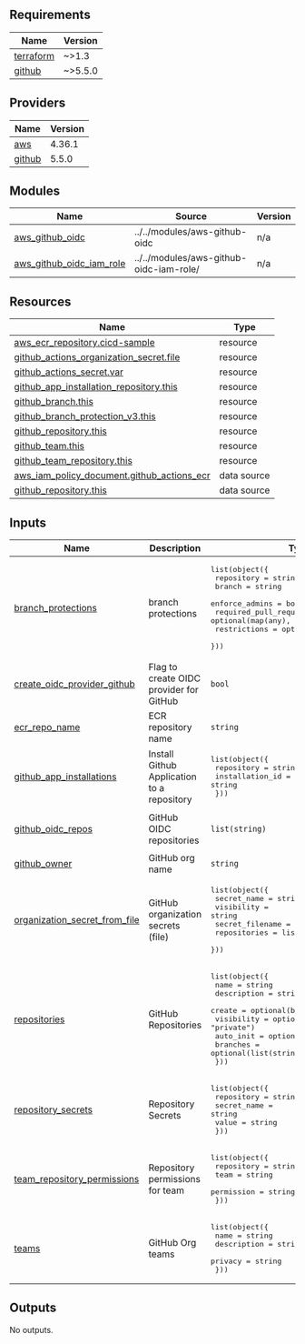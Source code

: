 <!-- BEGIN_TF_DOCS -->
## Requirements

| Name | Version |
|------|---------|
| <a name="requirement_terraform"></a> [terraform](#requirement\_terraform) | ~>1.3 |
| <a name="requirement_github"></a> [github](#requirement\_github) | ~>5.5.0 |

## Providers

| Name | Version |
|------|---------|
| <a name="provider_aws"></a> [aws](#provider\_aws) | 4.36.1 |
| <a name="provider_github"></a> [github](#provider\_github) | 5.5.0 |

## Modules

| Name | Source | Version |
|------|--------|---------|
| <a name="module_aws_github_oidc"></a> [aws\_github\_oidc](#module\_aws\_github\_oidc) | ../../modules/aws-github-oidc | n/a |
| <a name="module_aws_github_oidc_iam_role"></a> [aws\_github\_oidc\_iam\_role](#module\_aws\_github\_oidc\_iam\_role) | ../../modules/aws-github-oidc-iam-role/ | n/a |

## Resources

| Name | Type |
|------|------|
| [aws_ecr_repository.cicd-sample](https://registry.terraform.io/providers/hashicorp/aws/latest/docs/resources/ecr_repository) | resource |
| [github_actions_organization_secret.file](https://registry.terraform.io/providers/integrations/github/latest/docs/resources/actions_organization_secret) | resource |
| [github_actions_secret.var](https://registry.terraform.io/providers/integrations/github/latest/docs/resources/actions_secret) | resource |
| [github_app_installation_repository.this](https://registry.terraform.io/providers/integrations/github/latest/docs/resources/app_installation_repository) | resource |
| [github_branch.this](https://registry.terraform.io/providers/integrations/github/latest/docs/resources/branch) | resource |
| [github_branch_protection_v3.this](https://registry.terraform.io/providers/integrations/github/latest/docs/resources/branch_protection_v3) | resource |
| [github_repository.this](https://registry.terraform.io/providers/integrations/github/latest/docs/resources/repository) | resource |
| [github_team.this](https://registry.terraform.io/providers/integrations/github/latest/docs/resources/team) | resource |
| [github_team_repository.this](https://registry.terraform.io/providers/integrations/github/latest/docs/resources/team_repository) | resource |
| [aws_iam_policy_document.github_actions_ecr](https://registry.terraform.io/providers/hashicorp/aws/latest/docs/data-sources/iam_policy_document) | data source |
| [github_repository.this](https://registry.terraform.io/providers/integrations/github/latest/docs/data-sources/repository) | data source |

## Inputs

| Name | Description | Type | Default | Required |
|------|-------------|------|---------|:--------:|
| <a name="input_branch_protections"></a> [branch\_protections](#input\_branch\_protections) | branch protections | <pre>list(object({<br>    repository                    = string<br>    branch                        = string<br>    enforce_admins                = bool<br>    required_pull_request_reviews = optional(map(any), null)<br>    restrictions                  = optional(map(any), null)<br>  }))</pre> | `[]` | no |
| <a name="input_create_oidc_provider_github"></a> [create\_oidc\_provider\_github](#input\_create\_oidc\_provider\_github) | Flag to create OIDC provider for GitHub | `bool` | `false` | no |
| <a name="input_ecr_repo_name"></a> [ecr\_repo\_name](#input\_ecr\_repo\_name) | ECR repository name | `string` | n/a | yes |
| <a name="input_github_app_installations"></a> [github\_app\_installations](#input\_github\_app\_installations) | Install Github Application to a repository | <pre>list(object({<br>    repository      = string<br>    installation_id = string<br>  }))</pre> | `[]` | no |
| <a name="input_github_oidc_repos"></a> [github\_oidc\_repos](#input\_github\_oidc\_repos) | GitHub OIDC repositories | `list(string)` | <pre>[<br>  ""<br>]</pre> | no |
| <a name="input_github_owner"></a> [github\_owner](#input\_github\_owner) | GitHub org name | `string` | n/a | yes |
| <a name="input_organization_secret_from_file"></a> [organization\_secret\_from\_file](#input\_organization\_secret\_from\_file) | GitHub organization secrets (file) | <pre>list(object({<br>    secret_name     = string<br>    visibility      = string<br>    secret_filename = string<br>    repositories    = list(string)<br>  }))</pre> | `[]` | no |
| <a name="input_repositories"></a> [repositories](#input\_repositories) | GitHub Repositories | <pre>list(object({<br>    name        = string<br>    description = string<br>    create      = optional(bool, true)<br>    visibility  = optional(string, "private")<br>    auto_init   = optional(bool, true)<br>    branches    = optional(list(string), [])<br>  }))</pre> | `[]` | no |
| <a name="input_repository_secrets"></a> [repository\_secrets](#input\_repository\_secrets) | Repository Secrets | <pre>list(object({<br>    repository  = string<br>    secret_name = string<br>    value       = string<br>  }))</pre> | `[]` | no |
| <a name="input_team_repository_permissions"></a> [team\_repository\_permissions](#input\_team\_repository\_permissions) | Repository permissions for team | <pre>list(object({<br>    repository = string<br>    team       = string<br>    permission = string<br>  }))</pre> | `[]` | no |
| <a name="input_teams"></a> [teams](#input\_teams) | GitHub Org teams | <pre>list(object({<br>    name        = string<br>    description = string<br>    privacy     = string<br>  }))</pre> | `[]` | no |

## Outputs

No outputs.
<!-- END_TF_DOCS -->